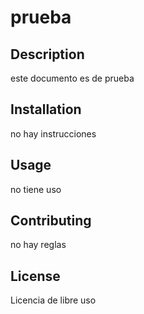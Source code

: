 # prueba

## Description
este documento es de prueba

## Installation
no hay instrucciones

## Usage
no tiene uso

## Contributing
no hay reglas

## License
Licencia de libre uso